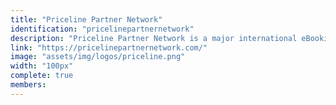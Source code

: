 ```yaml
---
title: "Priceline Partner Network"
identification: "pricelinepartnernetwork"
description: "Priceline Partner Network is a major international eBooking platform tool for businesses."
link: "https://pricelinepartnernetwork.com/"
image: "assets/img/logos/priceline.png"
width: "100px"
complete: true
members:
---
```

